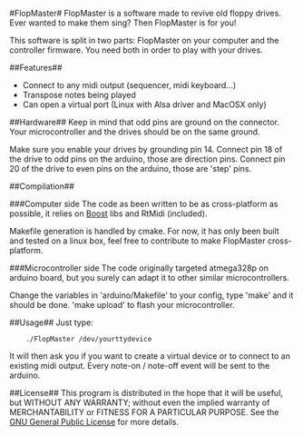 #FlopMaster#
FlopMaster is a software made to revive old floppy drives. Ever wanted to make them sing? Then FlopMaster is for you!

This software is split in two parts: FlopMaster on your computer and the controller firmware. You need both in order to play with your drives.

##Features##
* Connect to any midi output (sequencer, midi keyboard...)
* Transpose notes being played
* Can open a virtual port (Linux with Alsa driver and MacOSX only)

##Hardware##
Keep in mind that odd pins are ground on the connector. Your microcontroller and the drives should be on the same ground.

Make sure you enable your drives by grounding pin 14. Connect pin 18 of the drive to odd pins on the arduino, those are direction pins. Connect pin 20 of the drive to even pins on the arduino, those are 'step' pins.

##Compilation##

###Computer side
The code as been written to be as cross-platform as possible, it relies on [Boost](http://www.boost.org/) libs and RtMidi (included).

Makefile generation is handled by cmake.
For now, it has only been built and tested on a linux box, feel free to contribute to make FlopMaster cross-platform.

###Microcontroller side
The code originally targeted atmega328p on arduino board, but you surely can adapt it to other similar microcontrollers.

Change the variables in 'arduino/Makefile' to your config, type 'make' and it should be done. 'make upload' to flash your microcontroller.

##Usage##
Just type:

        ./FlopMaster /dev/yourttydevice

It will then ask you if you want to create a virtual device or to connect to an existing midi output.
Every note-on / note-off event will be sent to the arduino.

##License##
This program is distributed in the hope that it will be useful, but WITHOUT ANY WARRANTY; without even the implied warranty of MERCHANTABILITY or FITNESS FOR A PARTICULAR PURPOSE.  See the [GNU General Public License](http://www.gnu.org/licenses/gpl-3.0.html) for more details.
